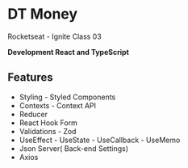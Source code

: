 # DT Money

 Rocketseat - Ignite Class 03
 
**Development React and TypeScript**

## Features

* Styling - Styled Components
* Contexts - Context API
* Reducer
* React Hook Form
* Validations - Zod
* UseEffect - UseState - UseCallback - UseMemo
* Json Server( Back-end Settings)
* Axios